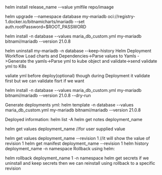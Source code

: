 helm install release_name --value ymlfile repo/imaage


helm upgrade --namespace database my-mariadb oci://registry-1.docker.io/bitnamicharts/mariadb --set auth.rootPassword=$ROOT_PASSWORD

helm install -n database --values maria_db_custom.yml my-mariadb bitnami/mariadb --version 21.0.8

helm uninstall my-mariadb -n database --keep-history
Helm Deployment Workflow
Load charts and Dependencies->Parse values to Yamls ->Generate the yamls->Parse yml to kube object and validate->send validate yml to K8s

valiate yml before deploy(optional) though during Deployment it validate first but we can validate fisrt if we want

helm install -n database --values maria_db_custom.yml my-mariadb bitnami/mariadb --version 21.0.8 --dry-run

Generate deployments yml:
helm template -n database --values maria_db_custom.yml my-mariadb bitnami/mariadb --version 21.0.8

Deployed information:
helm list -A
helm get notes deployment_name

helm get values deployment_name  //for user supplied value


helm get values deployment_name --revision 1 //it will show the value of revision 1
helm get manifest deployment_name --revision 1
helm history deployment_name -n namespace
Rollback using helm:

helm rollback deployment_name 1 -n namespace
helm get secrets
if we uninstall and keep secrets then we can reinstall using rollback to a specific revision
